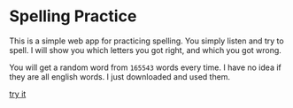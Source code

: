 # Spelling Practice
This is a simple web app for practicing spelling. You simply listen and try to spell. I will show you which letters you got right, and which you got wrong.

You will get a random word from `165543` words every time. I have no idea if they are all english words. I just downloaded and used them.

[try it](https://mowafy001.github.io/spelling-practice/)
